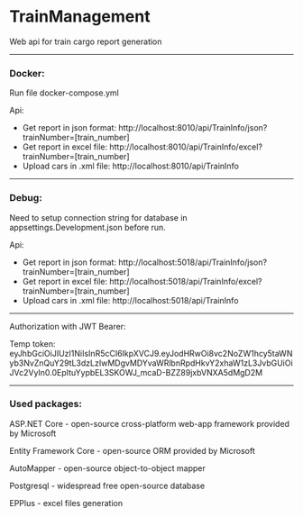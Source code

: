 # TrainManagement
Web api for train cargo report generation

---

### Docker:

Run file docker-compose.yml

Api:

- Get report in json format: http[]()://localhost:8010/api/TrainInfo/json?trainNumber=[train_number]
- Get report in excel file: http[]()://localhost:8010/api/TrainInfo/excel?trainNumber=[train_number]
- Upload cars in .xml file: http[]()://localhost:8010/api/TrainInfo

---

### Debug:

Need to setup connection string for database in appsettings.Development.json before run.

Api:

- Get report in json format: http[]()://localhost:5018/api/TrainInfo/json?trainNumber=[train_number]
- Get report in excel file: http[]()://localhost:5018/api/TrainInfo/excel?trainNumber=[train_number]
- Upload cars in .xml file: http[]()://localhost:5018/api/TrainInfo

---

Authorization with JWT Bearer:

Temp token:
eyJhbGciOiJIUzI1NiIsInR5cCI6IkpXVCJ9.eyJodHRwOi8vc2NoZW1hcy5taWNyb3NvZnQuY29tL3dzLzIwMDgvMDYvaWRlbnRpdHkvY2xhaW1zL3JvbGUiOiJVc2VyIn0.0EpItuYypbEL3SKOWJ_mcaD-BZZ89jxbVNXA5dMgD2M

---

### Used packages:

ASP.NET Core - open-source cross-platform web-app framework provided by Microsoft

Entity Framework Core - open-source ORM provided by Microsoft

AutoMapper - open-source object-to-object mapper

Postgresql - widespread free open-source database

EPPlus - excel files generation